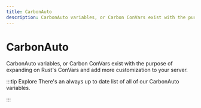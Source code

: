 ```yaml
---
title: CarbonAuto
description: CarbonAuto variables, or Carbon ConVars exist with the purpose of expanding on Rust's ConVars and add more customization to your server.
---
```


# CarbonAuto
CarbonAuto variables, or Carbon ConVars exist with the purpose of expanding on Rust's ConVars and add more customization to your server. 

:::tip Explore
There's an always up to date list of all of our CarbonAuto variables.

<CarbonButton icon="database" href="/references/convars" text="Carbon ConVars"/><p></p>
:::